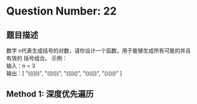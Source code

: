 # Question Number: 22

<h2>题目描述</h2>
数字 n代表生成括号的对数，请你设计一个函数，用于能够生成所有可能的并且 有效的 括号组合。
示例：
<br />
输入：n = 3
<br />
输出：[
       "((()))",
       "(()())",
       "(())()",
       "()(())",
       "()()()"
     ]
<br />
<h2>Method 1: 深度优先遍历</h2>